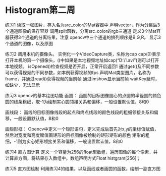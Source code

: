 # Histogram第二周

练习1
读取一张图片，存入名为src_color的Mat容器中
声明vector，作为分离后3个通道图像的保存容器
调用split函数，分离src_color的rgb三通道
定义3个Mat容器获得3个通道的分离结果，注意
opencv中三个通道的排列顺序是B,G,R。
显示3个通道的图像，以及原图

练习2 调用本机的摄像头。
实例化一个VideoCapture类，名称为cap
cap(0)表示打开本机的第一个摄像头，()中如果是本地视频地址如cap(“D:\\1.avi”)则可以打开本地视频。
isOpened()检查视频是否开启，正常开启返回1
通过get()及不同参数可以获得视频的不同参数，如本例获得视频的fps
声明Mat类型图片，名称为frame，并通过read()获得视频的当前帧
通过imshow显示当前帧
waitKey延时，如缺少，无法显示

练习3 opencv的基本绘图功能
画圆：
画圆的目标图像圆心的点圆的半径圆的颜色圆的线条粗细，取-1为绘制实心圆领接关系和偏移，一般设置默认值，8和0

画线段：
画线的目标图像线段的起点和终点线段的颜色线段的粗细领接关系和偏移，一般设置默认值，8和0

画矩形框：
Opencv中定义一个矩形语句，定义完成后首先对x,y的坐标值赋值，然后对宽度和高度赋值画矩形的目标图像被绘制的矩形矩形的颜色 矩形的粗细，-1则为实心矩形领接关系和偏移，一般设置默认值，8和0

练习4 直方图计算
定义一个容量为256的float型数组，遍历图像的每个像素，并计算直方图，将结果存入数组中。数组声明方式Float histgram[256]；

练习5 直方图绘制
利用练习4的结果，以及画线或者画圆的函数，绘制一副直方图
